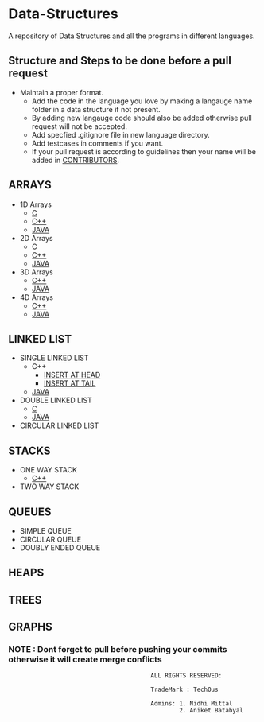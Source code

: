 # Data-Structures

A repository of Data Structures and all the programs in different languages.

## Structure and Steps to be done before a pull request

* Maintain a proper format.
  * Add the code in the language you love by making a langauge name folder in a data structure if not present.
  * By adding new langauge code should also be added otherwise pull request will not be accepted.
  * Add specfied .gitignore file in new language directory.
  * Add testcases in comments if you want.
  * If your pull request is according to guidelines then your name will be added in [CONTRIBUTORS](CONTRIBUTORS.md).

## ARRAYS

* 1D Arrays
  * [C](ARRAYS/C/1DArrays.c)
  * [C++](ARRAYS/C++/1darrays.cpp)
  * [JAVA](ARRAYS/JAVA/oneDarray.java)
* 2D Arrays
  * [C](ARRAYS/C/2DArrays.c)
  * [C++](ARRAYS/C++/2darrays.cpp)
  * [JAVA](ARRAYS/JAVA/twoDarray.java)
* 3D Arrays
  * [C++](ARRAYS/C++/3darrays.cpp)
  * [JAVA](ARRAYS/JAVA/threeDarray.java)
* 4D Arrays
  * [C++](ARRAYS/C++/4darrays.cpp)
  * [JAVA](ARRAYS/JAVA/fourDarray.java)

## LINKED LIST

* SINGLE LINKED LIST
  * C++
    * [INSERT AT HEAD](LINKED-LIST/SINGLE/Cpp/Insert_at_Head.cpp)
    * [INSERT AT TAIL](LINKED-LIST/SINGLE/Cpp/Insert_at_Tail.cpp)
  * [JAVA](LINKED-LIST/SINGLE/JAVA/Main.java)
* DOUBLE LINKED LIST
  * [C](LINKED-LIST/DOUBLE/C/Main.c)
  * [JAVA](LINKED-LIST/DOUBLE/JAVA/Main.java)
* CIRCULAR LINKED LIST

## STACKS

* ONE WAY STACK
  * [C++](Stack/ONE-WAY-STACK/Cpp/anarchyMonkey-minimum_element_using_stack.cpp)
* TWO WAY STACK

## QUEUES

* SIMPLE QUEUE
* CIRCULAR QUEUE
* DOUBLY ENDED QUEUE

## HEAPS

## TREES

## GRAPHS

### NOTE : Dont forget to pull before pushing your commits otherwise it will create merge conflicts

                                            ALL RIGHTS RESERVED:

                                            TradeMark : TechOus

                                            Admins: 1. Nidhi Mittal
                                                    2. Aniket Batabyal
